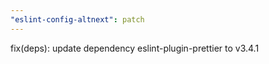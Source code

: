 ```yaml
---
"eslint-config-altnext": patch
---
```


fix(deps): update dependency eslint-plugin-prettier to v3.4.1
